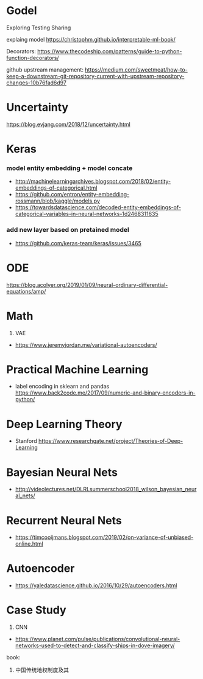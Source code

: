 # Godel
Exploring Testing Sharing

explaing model
https://christophm.github.io/interpretable-ml-book/


Decorators:
https://www.thecodeship.com/patterns/guide-to-python-function-decorators/


github upstream management:
https://medium.com/sweetmeat/how-to-keep-a-downstream-git-repository-current-with-upstream-repository-changes-10b76fad6d97


# Uncertainty
https://blog.evjang.com/2018/12/uncertainty.html


# Keras
### model entity embedding + model concate
* http://machinelearningarchives.blogspot.com/2018/02/entity-embeddings-of-categorical.html
* https://github.com/entron/entity-embedding-rossmann/blob/kaggle/models.py
* https://towardsdatascience.com/decoded-entity-embeddings-of-categorical-variables-in-neural-networks-1d2468311635

### add new layer based on pretained model
* https://github.com/keras-team/keras/issues/3465



# ODE
https://blog.acolyer.org/2019/01/09/neural-ordinary-differential-equations/amp/

# Math
1. VAE
* https://www.jeremyjordan.me/variational-autoencoders/

# Practical Machine Learning
* label encoding in sklearn and pandas
https://www.back2code.me/2017/09/numeric-and-binary-encoders-in-python/ 


# Deep Learning Theory
* Stanford
https://www.researchgate.net/project/Theories-of-Deep-Learning

# Bayesian Neural Nets
* http://videolectures.net/DLRLsummerschool2018_wilson_bayesian_neural_nets/

# Recurrent Neural Nets
* https://timcooijmans.blogspot.com/2019/02/on-variance-of-unbiased-online.html

# Autoencoder
* https://yaledatascience.github.io/2016/10/29/autoencoders.html


# Case Study
1. CNN
* https://www.planet.com/pulse/publications/convolutional-neural-networks-used-to-detect-and-classify-ships-in-dove-imagery/



book:
1. 中国传统地权制度及其
